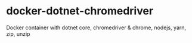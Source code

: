 # docker-dotnet-chromedriver
Docker container with dotnet core, chromedriver &amp; chrome, nodejs, yarn, zip, unzip
